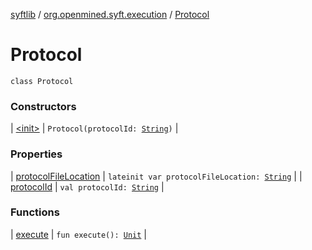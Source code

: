 [syftlib](../../index.md) / [org.openmined.syft.execution](../index.md) / [Protocol](./index.md)

# Protocol

`class Protocol`

### Constructors

| [&lt;init&gt;](-init-.md) | `Protocol(protocolId: `[`String`](https://kotlinlang.org/api/latest/jvm/stdlib/kotlin/-string/index.html)`)` |

### Properties

| [protocolFileLocation](protocol-file-location.md) | `lateinit var protocolFileLocation: `[`String`](https://kotlinlang.org/api/latest/jvm/stdlib/kotlin/-string/index.html) |
| [protocolId](protocol-id.md) | `val protocolId: `[`String`](https://kotlinlang.org/api/latest/jvm/stdlib/kotlin/-string/index.html) |

### Functions

| [execute](execute.md) | `fun execute(): `[`Unit`](https://kotlinlang.org/api/latest/jvm/stdlib/kotlin/-unit/index.html) |

